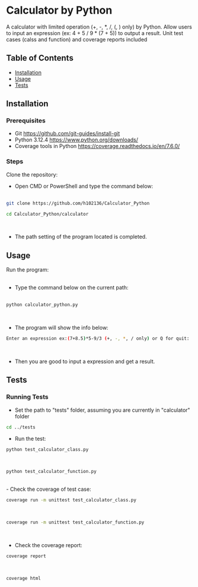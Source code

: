 # Calculator by Python

A calculator with limited operation (+, -, *, /, (, ) only) by Python.
Allow users to input an expression (ex: 4 + 5 / 9 * (7 + 5)) to output a result.
Unit test cases (calss and function) and coverage reports included

## Table of Contents

- [Installation](#installation)
- [Usage](#usage)
- [Tests](#tests)

## Installation

### Prerequisites

- Git https://github.com/git-guides/install-git
- Python 3.12.4 https://www.python.org/downloads/
- Coverage tools in Python https://coverage.readthedocs.io/en/7.6.0/

### Steps

Clone the repository:<br>
    
- Open CMD or PowerShell and type the command below:<br><br>
```sh
git clone https://github.com/h102136/Calculator_Python
```
```sh
cd Calculator_Python/calculator
```
<br>

- The path setting of the program located is completed.
    
## Usage

Run the program:<br><br>

- Type the command below on the current path:<br><br>
```sh
python calculator_python.py
```
<br>

- The program will show the info below:<br>
```sh
Enter an expression ex:(7+8.5)*5-9/3 (+, -, *, / only) or Q for quit: 
```
<br>

- Then you are good to input a expression and get a result.

## Tests

### Running Tests

- Set the path to "tests" folder, assuming you are currently in "calculator" folder<br>
```sh
cd ../tests
```

- Run the test:<br>
```sh
python test_calculator_class.py 
```
<br>

```sh
python test_calculator_function.py 
```
<br>
- Check the coverage of test case:<be>

```sh
coverage run -m unittest test_calculator_class.py
```
<br>

```sh
coverage run -m unittest test_calculator_function.py
```
<br>

- Check the coverage report:<be><br>
```sh
coverage report
```
<br>

```sh
coverage html
```